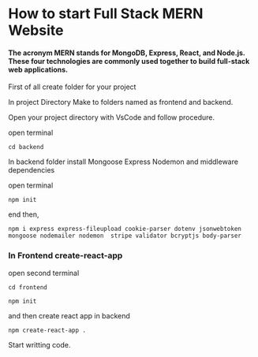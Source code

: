 # How to start Full Stack MERN Website

#### The acronym MERN stands for MongoDB, Express, React, and Node.js. These four technologies are commonly used together to build full-stack web applications.

First of all create folder for your project

In project Directory Make to folders named as frontend and backend.

Open your project directory with VsCode and follow procedure.

open terminal
```
cd backend
```

In backend folder install Mongoose Express Nodemon and middleware dependencies

open terminal

```
npm init
```
end then,

```
npm i express express-fileupload cookie-parser dotenv jsonwebtoken mongoose nodemailer nodemon  stripe validator bcryptjs body-parser
```

### In Frontend create-react-app

open second terminal
```
cd frontend
```


```
npm init
```
and then create react app in backend

```
npm create-react-app .
```

Start writting code.